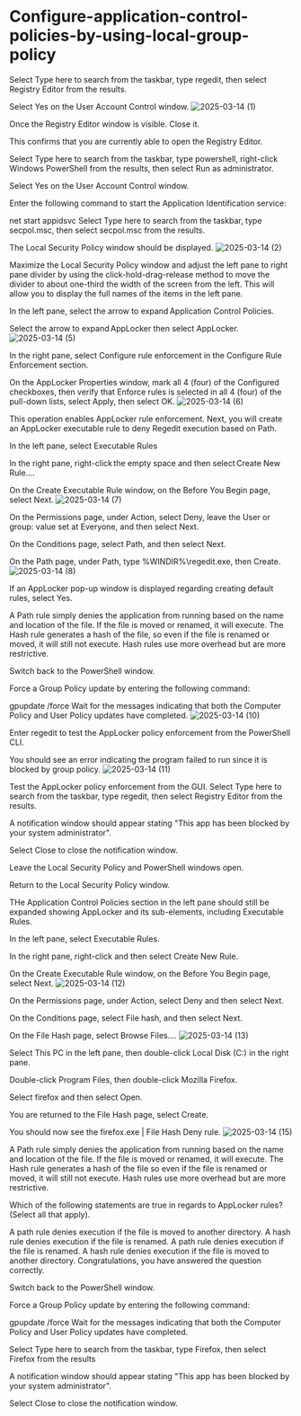 # Configure-application-control-policies-by-using-local-group-policy
Select Type here to search from the taskbar, type regedit, then select Registry Editor from the results.

Select Yes on the User Account Control window.
![2025-03-14 (1)](https://github.com/user-attachments/assets/90ec9b23-8698-4df2-8580-5d13b83e88c3)

Once the Registry Editor window is visible. Close it.

This confirms that you are currently able to open the Registry Editor.

Select Type here to search from the taskbar, type powershell, right-click Windows PowerShell from the results, then select Run as administrator.

Select Yes on the User Account Control window.

Enter the following command to start the Application Identification service:

net start appidsvc
Select Type here to search from the taskbar, type secpol.msc, then select secpol.msc from the results.

The Local Security Policy window should be displayed.
![2025-03-14 (2)](https://github.com/user-attachments/assets/c3e50cbf-e30c-47fd-8ac2-0ab56123dd0a)

Maximize the Local Security Policy window and adjust the left pane to right pane divider by using the click-hold-drag-release method to move the divider to about one-third the width of the screen from the left. This will allow you to display the full names of the items in the left pane.

In the left pane, select the arrow to expand Application Control Policies.

Select the arrow to expand AppLocker then select AppLocker.
![2025-03-14 (5)](https://github.com/user-attachments/assets/dd4b1df2-82a4-47a5-a26d-2073d6c7c779)

In the right pane, select Configure rule enforcement in the Configure Rule Enforcement section.

On the AppLocker Properties window, mark all 4 (four) of the Configured checkboxes, then verify that Enforce rules is selected in all 4 (four) of the pull-down lists, select Apply, then select OK.
![2025-03-14 (6)](https://github.com/user-attachments/assets/1289de77-db70-4bc1-abbf-908abc3ef4bd)

This operation enables AppLocker rule enforcement. Next, you will create an AppLocker executable rule to deny Regedit execution based on Path.

In the left pane, select Executable Rules

In the right pane, right-click the empty space and then select Create New Rule….

On the Create Executable Rule window, on the Before You Begin page, select Next.
![2025-03-14 (7)](https://github.com/user-attachments/assets/4afe7a5b-dbc1-4920-ac9e-015a9eafebfa)

On the Permissions page, under Action, select Deny, leave the User or group: value set at Everyone, and then select Next.

On the Conditions page, select Path, and then select Next.

On the Path page, under Path, type %WINDIR%\regedit.exe, then Create.
![2025-03-14 (8)](https://github.com/user-attachments/assets/ca5e6be6-1cda-490d-8b78-cd30a022e2af)

If an AppLocker pop-up window is displayed regarding creating default rules, select Yes.

A Path rule simply denies the application from running based on the name and location of the file. If the file is moved or renamed, it will execute. The Hash rule generates a hash of the file, so even if the file is renamed or moved, it will still not execute. Hash rules use more overhead but are more restrictive.

Switch back to the PowerShell window.

Force a Group Policy update by entering the following command:

gpupdate /force
Wait for the messages indicating that both the Computer Policy and User Policy updates have completed.
![2025-03-14 (10)](https://github.com/user-attachments/assets/0f30ed04-00e1-4968-8777-8aa3456af10b)

Enter regedit to test the AppLocker policy enforcement from the PowerShell CLI.

You should see an error indicating the program failed to run since it is blocked by group policy.
![2025-03-14 (11)](https://github.com/user-attachments/assets/34956fe2-578e-41ca-a7c3-f916fea4cd7c)

Test the AppLocker policy enforcement from the GUI. Select Type here to search from the taskbar, type regedit, then select Registry Editor from the results.

A notification window should appear stating "This app has been blocked by your system administrator".

Select Close to close the notification window.

Leave the Local Security Policy and PowerShell windows open.

Return to the Local Security Policy window.

THe Application Control Policies section in the left pane should still be expanded showing AppLocker and its sub-elements, including Executable Rules.

In the left pane, select Executable Rules.

In the right pane, right-click and then select Create New Rule.

On the Create Executable Rule window, on the Before You Begin page, select Next.
![2025-03-14 (12)](https://github.com/user-attachments/assets/28e8792a-3159-4e68-b106-99a872a7eeb1)

On the Permissions page, under Action, select Deny and then select Next.

On the Conditions page, select File hash, and then select Next.

On the File Hash page, select Browse Files….
![2025-03-14 (13)](https://github.com/user-attachments/assets/05242387-316e-4d77-85fb-4e4ae337032b)

Select This PC in the left pane, then double-click Local Disk (C:) in the right pane.

Double-click Program Files, then double-click Mozilla Firefox.

Select firefox and then select Open.

You are returned to the File Hash page, select Create.

You should now see the firefox.exe | File Hash Deny rule.
![2025-03-14 (15)](https://github.com/user-attachments/assets/076d56b0-b985-4ad9-a863-3e24df75adf3)

A Path rule simply denies the application from running based on the name and location of the file. If the file is moved or renamed, it will execute. The Hash rule generates a hash of the file so even if the file is renamed or moved, it will still not execute. Hash rules use more overhead but are more restrictive.

Which of the following statements are true in regards to AppLocker rules? (Select all that apply).

A path rule denies execution if the file is moved to another directory.
A hash rule denies execution if the file is renamed.
A path rule denies execution if the file is renamed.
A hash rule denies execution if the file is moved to another directory.
Congratulations, you have answered the question correctly.

Switch back to the PowerShell window.

Force a Group Policy update by entering the following command:

gpupdate /force
Wait for the messages indicating that both the Computer Policy and User Policy updates have completed.

Select Type here to search from the taskbar, type Firefox, then select Firefox from the results

A notification window should appear stating "This app has been blocked by your system administrator".

Select Close to close the notification window.


